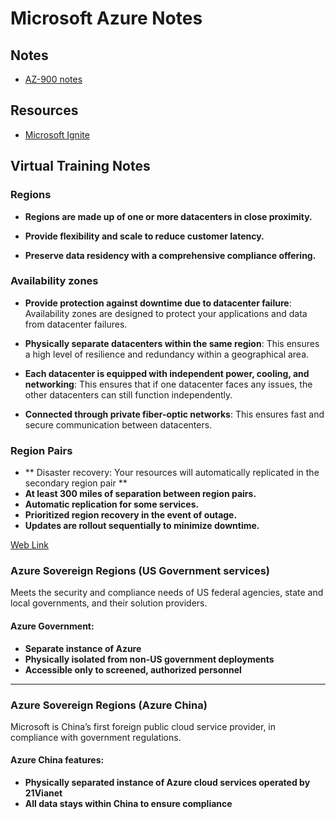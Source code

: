 # Microsoft Azure Notes

## Notes
- [AZ-900 notes](./notes/az_900_notes.md)

## Resources
- [Microsoft Ignite](https://learn.microsoft.com/en-us/collections/o5met117w6pp01)


## Virtual Training Notes
### Regions
- **Regions are made up of one or more datacenters in close proximity.**

- **Provide flexibility and scale to reduce customer latency.**

- **Preserve data residency with a comprehensive compliance offering.**

### Availability zones

- **Provide protection against downtime due to datacenter failure**: Availability zones are designed to protect your applications and data from datacenter failures.
  
- **Physically separate datacenters within the same region**: This ensures a high level of resilience and redundancy within a geographical area.

- **Each datacenter is equipped with independent power, cooling, and networking**: This ensures that if one datacenter faces any issues, the other datacenters can still function independently.

- **Connected through private fiber-optic networks**: This ensures fast and secure communication between datacenters.

### Region Pairs

- ** Disaster recovery: Your resources will automatically replicated in the secondary region pair **
- **At least 300 miles of separation between region pairs.**
- **Automatic replication for some services.**
- **Prioritized region recovery in the event of outage.**
- **Updates are rollout sequentially to minimize downtime.**

[Web Link](https://aka.ms/PairedRegions)

### Azure Sovereign Regions (US Government services)

Meets the security and compliance needs of US federal agencies, state and local governments, and their solution providers.

#### Azure Government:
- **Separate instance of Azure**
- **Physically isolated from non-US government deployments**
- **Accessible only to screened, authorized personnel**

---

### Azure Sovereign Regions (Azure China)

Microsoft is China’s first foreign public cloud service provider, in compliance with government regulations.

#### Azure China features:
- **Physically separated instance of Azure cloud services operated by 21Vianet**
- **All data stays within China to ensure compliance**
